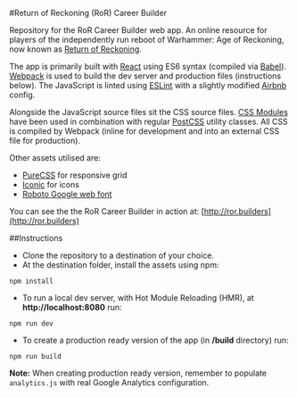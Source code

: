 #Return of Reckoning (RoR) Career Builder

Repository for the RoR Career Builder web app. An online resource for players of the independently run reboot of Warhammer: Age of Reckoning, now known as [Return of Reckoning](https://www.returnofreckoning.com/).

The app is primarily built with [React](https://facebook.github.io/react/) using ES6 syntax (compiled via [Babel](https://babeljs.io)). [Webpack](https://webpack.github.io) is used to build the dev server and production files (instructions below). The JavaScript is linted using [ESLint](http://eslint.org/) with a slightly modified [Airbnb](https://github.com/airbnb/javascript/tree/master/packages/eslint-config-airbnb) config.

Alongside the JavaScript source files sit the CSS source files. [CSS Modules](https://github.com/css-modules/css-modules) have been used in combination with regular [PostCSS](http://postcss.org) utility classes. All CSS is compiled by Webpack (inline for development and into an external CSS file for production).

Other assets utilised are:

- [PureCSS](http://purecss.io/) for responsive grid
- [Iconic](https://useiconic.com/open) for icons
- [Roboto Google web font](https://www.google.com/fonts/specimen/Roboto)

You can see the the RoR Career Builder in action at: [http://ror.builders](http://ror.builders)

##Instructions

- Clone the repository to a destination of your choice.
- At the destination folder, install the assets using npm:
```
npm install
```
- To run a local dev server, with Hot Module Reloading (HMR), at **http://localhost:8080** run:
```
npm run dev
```
- To create a production ready version of the app (in **/build** directory) run:
```
npm run build
```
**Note:** When creating production ready version, remember to populate `analytics.js` with real Google Analytics configuration.
